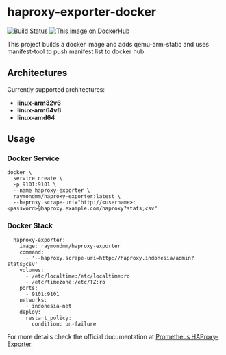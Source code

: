 # haproxy-exporter-docker

[![Build Status](https://travis-ci.org/RaymondMouthaan/haproxy-exporter-docker.svg?branch=master)](https://travis-ci.org/RaymondMouthaan/haproxy-exporter-docker)
[![This image on DockerHub](https://img.shields.io/docker/pulls/raymondmm/haproxy-exporter.svg)](https://hub.docker.com/r/raymondmm/haproxy-exporter/)

This project builds a docker image and adds qemu-arm-static and uses manifest-tool to push manifest list to docker hub.

## Architectures
Currently supported architectures:
- **linux-arm32v6**
- **linux-arm64v8**
- **linux-amd64**

## Usage
### Docker Service
```
docker \
  service create \
  -p 9101:9101 \
  --name haproxy-exporter \
  raymondmm/haproxy-exporter:latest \
  --haproxy.scrape-uri="http://<username>:<password>@haproxy.example.com/haproxy?stats;csv"
```  
### Docker Stack
```
  haproxy-exporter:
    image: raymondmm/haproxy-exporter
    command:
      - '--haproxy.scrape-uri=http://haproxy.indonesia/admin?stats;csv'
    volumes:
      - /etc/localtime:/etc/localtime:ro
      - /etc/timezone:/etc/TZ:ro
    ports:
      - 9101:9101
    networks:
      - indonesia-net
    deploy:
      restart_policy:
        condition: on-failure
```

For more details check the official documentation at [Prometheus HAProxy-Exporter](https://github.com/prometheus/haproxy_exporter).

